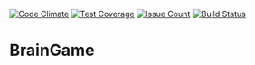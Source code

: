 [![Code Climate](https://codeclimate.com/github/codeclimate/codeclimate/badges/gpa.svg)](https://codeclimate.com/github/snupt/project-lvl1-s124)
[![Test Coverage](https://codeclimate.com/github/codeclimate/codeclimate/badges/coverage.svg)](https://codeclimate.com/github/snupt/project-lvl1-s124/coverage)
[![Issue Count](https://codeclimate.com/github/codeclimate/codeclimate/badges/issue_count.svg)](https://codeclimate.com/github/snupt/project-lvl1-s124)
[![Build Status](https://travis-ci.org/snupt/project-lvl1-s124.svg?branch=master)](https://travis-ci.org/snupt/project-lvl1-s124)

# BrainGame

